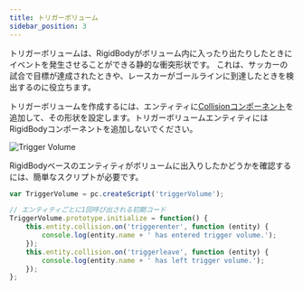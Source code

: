 ```yaml
---
title: トリガーボリューム
sidebar_position: 3
---
```


トリガーボリュームは、RigidBodyがボリューム内に入ったり出たりしたときにイベントを発生させることができる静的な衝突形状です。 これは、サッカーの試合で目標が達成されたときや、レースカーがゴールラインに到達したときを検出するのに役立ちます。

トリガーボリュームを作成するには、エンティティに[Collisionコンポーネント][1]を追加して、その形状を設定します。トリガーボリュームエンティティにはRigidBodyコンポーネントを追加しないでください。

![Trigger Volume][2]

RigidBodyベースのエンティティがボリュームに出入りしたかどうかを確認するには、簡単なスクリプトが必要です。

```javascript
var TriggerVolume = pc.createScript('triggerVolume');

// エンティティごとに1回呼び出される初期コード
TriggerVolume.prototype.initialize = function() {
    this.entity.collision.on('triggerenter', function (entity) {
        console.log(entity.name + ' has entered trigger volume.');
    });
    this.entity.collision.on('triggerleave', function (entity) {
        console.log(entity.name + ' has left trigger volume.');
    });
};
```

[1]: /user-manual/packs/components/collision
[2]: /images/user-manual/physics/trigger-volume.png
